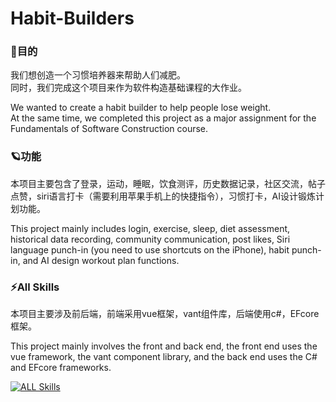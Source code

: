 # Habit-Builders

### 🤔目的
我们想创造一个习惯培养器来帮助人们减肥。
<br/>
同时，我们完成这个项目来作为软件构造基础课程的大作业。

We wanted to create a habit builder to help people lose weight.
<br/>
At the same time, we completed this project as a major assignment for the Fundamentals of Software Construction course.

### 🪐功能
本项目主要包含了登录，运动，睡眠，饮食测评，历史数据记录，社区交流，帖子点赞，siri语言打卡（需要利用苹果手机上的快捷指令），习惯打卡，AI设计锻炼计划功能。

This project mainly includes login, exercise, sleep, diet assessment, historical data recording, community communication, post likes, Siri language punch-in (you need to use shortcuts on the iPhone), habit punch-in, and AI design workout plan functions.

### ⚡All Skills
本项目主要涉及前后端，前端采用vue框架，vant组件库，后端使用c#，EFcore框架。

This project mainly involves the front and back end, the front end uses the vue framework, the vant component library, and the back end uses the C# and EFcore frameworks.

[![ALL Skills](https://skillicons.dev/icons?i=vue,c#)](https://skillicons.dev)